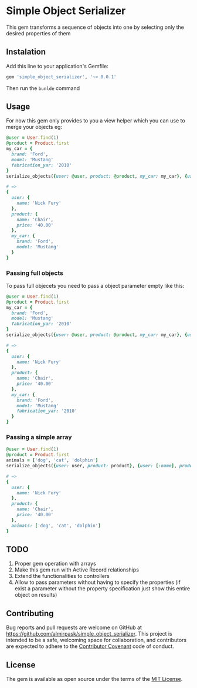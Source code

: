 # Simple Object Serializer

This gem transforms a sequence of objects into one by selecting only the desired properties of them

## Instalation

Add this line to your application's Gemfile:

```ruby
gem 'simple_object_serializer', '~> 0.0.1'
```
Then run the `bunlde` command

## Usage
For now this gem only provides to you a view helper which you can use to merge your objects eg:
```ruby
@user = User.find(1)
@product = Product.first
my_car = {
  brand: 'Ford',
  model: 'Mustang'
  fabrication_yar: '2010'
}
serialize_objects({user: @user, product: @product, my_car: my_car}, {user: [:name], product: [:name, :price], my_car: [:brand, :model]})

# =>
{
  user: {
    name: 'Nick Fury'
  },
  product: {
    name: 'Chair',
    price: '40.00'
  },
  my_car: {
    brand: 'Ford',
    model: 'Mustang'
  }
}
```

### Passing full objects
To pass full objecets you need to pass a object parameter empty like this:

```ruby
@user = User.find(1)
@product = Product.first
my_car = {
  brand: 'Ford',
  model: 'Mustang'
  fabrication_yar: '2010'
}
serialize_objects({user: @user, product: @product, my_car: my_car}, {user: [:name], product: [:name, :price], my_car: []})

# =>
{
  user: {
    name: 'Nick Fury'
  },
  product: {
    name: 'Chair',
    price: '40.00'
  },
  my_car: {
    brand: 'Ford',
    model: 'Mustang'
    fabrication_yar: '2010'
  }
}
```

### Passing a simple array

```ruby
@user = User.find(1)
@product = Product.first
animals = ['dog', 'cat', 'dolphin']
serialize_objects({user: user, product: product}, {user: [:name], product: [:name, :material]})})

# =>
{
  user: {
    name: 'Nick Fury'
  },
  product: {
    name: 'Chair',
    price: '40.00'
  },
  animals: ['dog', 'cat', 'dolphin']
}
```


## TODO
1. Proper gem operation with arrays
2. Make this gem run with Active Record relationships
3. Extend the functionalities to controllers
4. Allow to pass parameters without having to specify the properties (if exist a parameter without the property specification just show this entire object on results)

## Contributing

Bug reports and pull requests are welcome on GitHub at https://github.com/almirpask/simple_object_serializer. This project is intended to be a safe, welcoming space for collaboration, and contributors are expected to adhere to the [Contributor Covenant](http://contributor-covenant.org) code of conduct.

## License

The gem is available as open source under the terms of the [MIT License](https://opensource.org/licenses/MIT).
